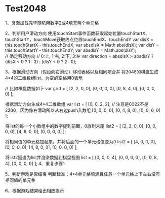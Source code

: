 # Test2048
1、页面加载完毕随机用数字2或4填充两个单元格

2、判断用户滑动方向
使用touchStart事件函数获取起始位置touchStartX、touchStartY，touchMove获取终点位置touchEndX、touchEndY var disX = this.touchStartX - this.touchEndX;
    var absdisX = Math.abs(disX);
    var disY = this.touchStartY - this.touchEndY;
    var absdisY = Math.abs(disY);  
    // 确定移动方向
    // 0:上, 1:右, 2:下, 3:左
    var direction = absdisX > absdisY ? (disX < 0 ? 1 : 3) : (disY < 0 ? 2 : 0); 
    
3、根据滑动方向（假设向右滑动）移动表格以及相同项合并
将2048的棋盘生成4*4的二维数组list，为空的空格用0表示

// 比如棋盘数据如下
var grid = [
    [2, 2, 0, 0],
    [0, 0, 0, 0],
    [0, 8, 4, 0],
    [0, 0, 0, 0]
];

根据滑动方向生成4*4二维数组
var list = [
    [0, 0, 2, 2],  // 注意是0022不是2200，因为像右滑动所以从右边push入数组
    [0, 0, 0, 0],
    [0, 4, 8, 0],
    [0, 0, 0, 0]
];

将list的每一个小数组中的数字提到前面，0放到末尾
list2 = [
    [2, 2, 0, 0], 
    [0, 0, 0, 0],
    [4, 8, 0, 0],
    [0, 0, 0, 0]
]; 

将相同值的单元格加起来，并将后面的一个单元格值变为0
list2 = [
    [4, 0, 0, 0], 
    [0, 0, 0, 0],
    [4, 8, 0, 0],
    [0, 0, 0, 0]
]; 

将list2回退为list并渲染数据到棋盘视图
list = [
    [0, 0, 0, 4],
    [0, 0, 0, 0],
    [0, 0, 8, 4],
    [0, 0, 0, 0]
];
4、重复步骤1

5、判断游戏是否结束
判断标准：4*4单元格填满且任意一个单元格上下左右没有相同值的单元格

6、根据游戏结果给出相应提示
